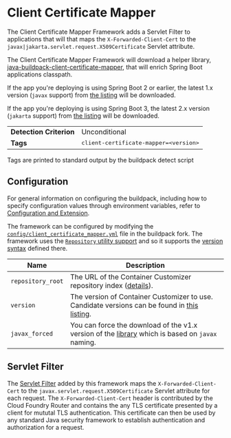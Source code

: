 # Client Certificate Mapper
The Client Certificate Mapper Framework adds a Servlet Filter to applications that will that maps the `X-Forwarded-Client-Cert` to the `javax|jakarta.servlet.request.X509Certificate` Servlet attribute.

The Client Certificate Mapper Framework will download a helper library, [java-buildpack-client-certificate-mapper][library repository], that will enrich Spring Boot applications classpath.

If the app you're deploying is using Spring Boot 2 or earlier, the latest 1.x version (`javax` support) from [the listing][this listing] will be downloaded.

If the app you're deploying is using Spring Boot 3, the latest 2.x version (`jakarta` support) from [the listing][this listing] will be downloaded.
<table>
  <tr>
    <td><strong>Detection Criterion</strong></td>
    <td>Unconditional</td>
  </tr>
  <tr>
    <td><strong>Tags</strong></td>
    <td><tt>client-certificate-mapper=&lt;version&gt;</tt></td>
  </tr>
</table>
Tags are printed to standard output by the buildpack detect script

## Configuration
For general information on configuring the buildpack, including how to specify configuration values through environment variables, refer to [Configuration and Extension][].

The framework can be configured by modifying the [`config/client_certificate_mapper.yml`][] file in the buildpack fork.  The framework uses the [`Repository` utility support][repositories] and so it supports the [version syntax][] defined there.

| Name              | Description
|-------------------| -----------
| `repository_root` | The URL of the Container Customizer repository index ([details][repositories]).
| `version`         | The version of Container Customizer to use. Candidate versions can be found in [this listing][].
| `javax_forced`    | You can force the download of the v1.x version of the [library][library repository] which is based on `javax` naming.

## Servlet Filter
The [Servlet Filter][] added by this framework maps the `X-Forwarded-Client-Cert` to the `javax.servlet.request.X509Certificate` Servlet attribute for each request.  The `X-Forwarded-Client-Cert` header is contributed by the Cloud Foundry Router and contains the any TLS certificate presented by a client for mututal TLS authentication.  This certificate can then be used by any standard Java security framework to establish authentication and authorization for a request.

[`config/client_certificate_mapper.yml`]: ../config/client_certificate_mapper.yml
[Configuration and Extension]: ../README.md#configuration-and-extension
[repositories]: extending-repositories.md
[Servlet Filter]: https://github.com/cloudfoundry/java-buildpack-client-certificate-mapper
[this listing]: http://download.pivotal.io.s3.amazonaws.com/container-security-provider/index.yml
[version syntax]: extending-repositories.md#version-syntax-and-ordering
[library repository]: https://github.com:cloudfoundry/java-buildpack-client-certificate-mapper.git
